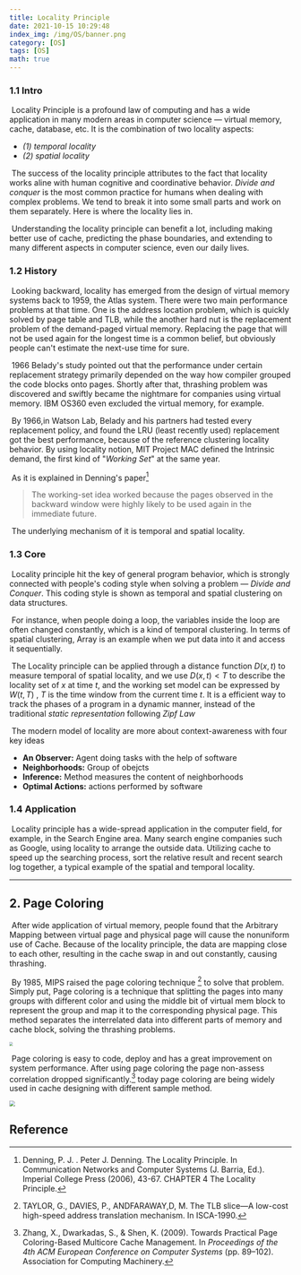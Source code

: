 ```yaml
---
title: Locality Principle
date: 2021-10-15 10:29:48
index_img: /img/OS/banner.png
category: [OS]
tags: [OS]
math: true
---
```


### 1.1 Intro

​	Locality Principle is a profound law of computing and has a wide application in many modern areas in computer science — virtual memory, cache, database, etc.  It is the combination of two locality aspects: 

- *(1) temporal locality*
- *(2) spatial locality*

​	The success of the locality principle attributes to the fact that locality works aline with human cognitive and coordinative behavior. *Divide and conquer* is the most common practice for humans when dealing with complex problems. We tend to break it into some small parts and work on them separately. Here is where the locality lies in. 

​	Understanding the locality principle can benefit a lot, including making better use of cache, predicting the phase boundaries, and extending to many different aspects in computer science, even our daily lives.

### 1.2 History

​	Looking backward, locality has emerged from the design of virtual memory systems back to 1959, the Atlas system. There were two main performance problems at that time. One is the address location problem, which is quickly solved by page table and TLB, while the another hard nut is the replacement problem of  the demand-paged virtual memory. Replacing the page that will not be used again for the longest time is a common belief, but obviously people can't estimate the next-use time for sure. 

​	1966 Belady's study pointed out that the performance under certain replacement strategy primarily depended on the way how compiler grouped the code blocks onto pages. Shortly after that, thrashing problem was discovered and swiftly became the nightmare for companies using virtual memory. IBM OS360 even excluded the virtual memory, for example.

​	By 1966,in Watson Lab, Belady and his partners had tested every replacement policy, and found the LRU (least recently used) replacement got the best performance, because of the reference clustering locality behavior. By using locality notion, MIT Project MAC defined the Intrinsic demand, the first kind of "*Working Set*" at the same year.

​	As it is explained in Denning's paper[^1]

> The working-set idea worked because the pages observed in the backward window were highly likely to be used again in the immediate future.

​	 The underlying mechanism of it is temporal and spatial locality.

### 1.3 Core 

​	Locality principle hit the key of general program behavior, which is strongly connected with people's coding style when solving a problem — *Divide and Conquer*. This coding style is shown as temporal and spatial clustering on data structures. 

​	For instance, when people doing a loop, the variables inside the  loop are often changed constantly, which is a kind of temporal clustering. In terms of spatial clustering, Array is an example when we put data into it and access it sequentially. 

​	The Locality principle can be applied through a distance function $D(x,t)$ to measure temporal of spatial locality, and we use $D(x, t) < T$ to describe the locality set of $x$ at time $t$, and the working set model can be expressed by $W(t, T)$ , $T$ is the time window from the current time $t$. It is a efficient way to track the phases of a program in a dynamic manner, instead of the traditional *static representation* following *Zipf Law*

​	The modern model of locality are more about context-awareness with four key ideas

- **An Observer:** Agent doing tasks with the help of software
- **Neighborhoods:** Group of obejcts 
- **Inference:** Method measures the content of neighborhoods
- **Optimal Actions:** actions performed by software 

### 1.4 Application

​	Locality principle has a wide-spread application in the computer field, for example, in the Search Engine area. Many search engine companies such as Google, using locality to arrange the outside data. Utilizing cache to speed up the searching process, sort the relative result and recent search log together, a typical example of the spatial and temporal locality.



---



## 2. Page Coloring

​	After wide application of virtual memory, people found that the Arbitrary Mapping between virtual page and physical page will cause the nonuniform use of Cache. Because of the locality principle, the data are mapping close to each other, resulting in the cache swap in and out constantly, causing thrashing.

​	By 1985, MIPS raised the page coloring technique [^2]   to solve that problem. Simply put, Page coloring is a technique that splitting the pages into many groups with different color and using the middle bit of virtual mem block to represent the group and map it to the corresponding physical page. This method separates the interrelated data into different parts of memory and cache block, solving the thrashing problems.


<img src="https://tva1.sinaimg.cn/large/008i3skNly1gvfslxmzuxj618v0u00xi02.jpg" style="zoom:40%;" />

​	Page coloring is easy to code, deploy and has a great improvement on system performance. After using page coloring the page non-assess correlation dropped significantly.[^3] today page coloring are being widely used in cache designing with different sample method.

<img src="https://tva1.sinaimg.cn/large/008i3skNly1gvfsmp3635j60g50cw75c02.jpg" style="zoom:60%;" />



## Reference

[^1]: Denning, P. J. . Peter J. Denning. The Locality Principle. In Communication Networks and Computer Systems (J. Barria, Ed.). Imperial College Press (2006), 43-67. CHAPTER 4 The Locality Principle.
[^2]: TAYLOR, G., DAVIES, P., ANDFARAWAY,D, M. The TLB slice—A low-cost high-speed address translation mechanism. In ISCA-1990.
[^3]: Zhang, X., Dwarkadas, S., & Shen, K. (2009). Towards Practical Page Coloring-Based Multicore Cache Management. In *Proceedings of the 4th ACM European Conference on Computer Systems* (pp. 89–102). Association for Computing Machinery.

